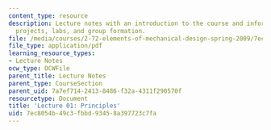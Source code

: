 ```yaml
---
content_type: resource
description: Lecture notes with an introduction to the course and information on assessment,
  projects, labs, and group formation.
file: /media/courses/2-72-elements-of-mechanical-design-spring-2009/7ec8054b49c3fbbd93458a397723c7fa_MIT2_72s09_lec01.pdf
file_type: application/pdf
learning_resource_types:
- Lecture Notes
ocw_type: OCWFile
parent_title: Lecture Notes
parent_type: CourseSection
parent_uid: 7a7ef714-2413-8486-f32a-4311f290570f
resourcetype: Document
title: 'Lecture 01: Principles'
uid: 7ec8054b-49c3-fbbd-9345-8a397723c7fa
---
```

